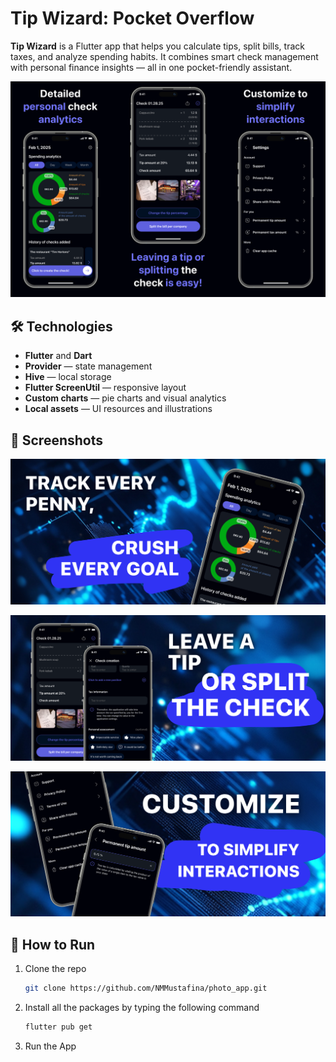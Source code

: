 # Tip Wizard: Pocket Overflow

**Tip Wizard** is a Flutter app that helps you calculate tips, split bills, track taxes, and analyze spending habits. It combines smart check management with personal finance insights — all in one pocket-friendly assistant.

![Preview](assets/images/preview.png)

## 🛠️ Technologies

- **Flutter** and **Dart**
- **Provider** — state management
- **Hive** — local storage
- **Flutter ScreenUtil** — responsive layout
- **Custom charts** — pie charts and visual analytics
- **Local assets** — UI resources and illustrations

## 📱 Screenshots

![Customize](assets/images/screenshot_01.png)

![Track every penny](assets/images/screenshot_02.png)

![Leave a tip or split the check](assets/images/screenshot_03.png)

## 🚀 How to Run

1. Clone the repo
   ```sh
   git clone https://github.com/NMMustafina/photo_app.git
   ```
2. Install all the packages by typing the following command
   ```sh
   flutter pub get
   ```
3. Run the App
